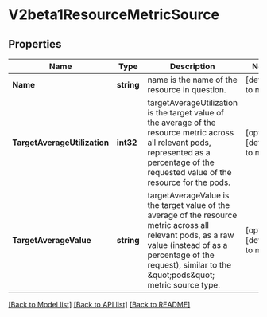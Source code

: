 # V2beta1ResourceMetricSource

## Properties
Name | Type | Description | Notes
------------ | ------------- | ------------- | -------------
**Name** | **string** | name is the name of the resource in question. | [default to null]
**TargetAverageUtilization** | **int32** | targetAverageUtilization is the target value of the average of the resource metric across all relevant pods, represented as a percentage of the requested value of the resource for the pods. | [optional] [default to null]
**TargetAverageValue** | **string** | targetAverageValue is the target value of the average of the resource metric across all relevant pods, as a raw value (instead of as a percentage of the request), similar to the \&quot;pods\&quot; metric source type. | [optional] [default to null]

[[Back to Model list]](../README.md#documentation-for-models) [[Back to API list]](../README.md#documentation-for-api-endpoints) [[Back to README]](../README.md)


